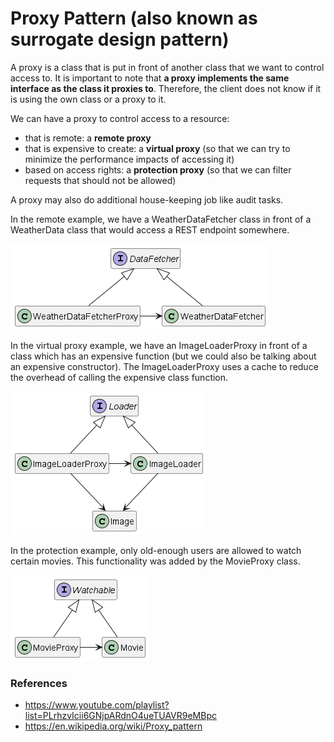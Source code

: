 # Proxy Pattern (also known as surrogate design pattern)

A proxy is a class that is put in front of another class that we want to control access to.
It is important to note that **a proxy implements the same interface as the class it proxies to**.
Therefore, the client does not know if it is using the own class or a proxy to it.

We can have a proxy to control access to a resource:
* that is remote: a **remote proxy**
* that is expensive to create: a **virtual proxy** (so that we can try to minimize the performance impacts of accessing it)
* based on access rights: a **protection proxy** (so that we can filter requests that should not be allowed)

A proxy may also do additional house-keeping job like audit tasks.

In the remote example, we have a WeatherDataFetcher class in front of a WeatherData class that would access a REST endpoint somewhere.

![](src/main/java/pt/leo/proxy/remote/diagram.png)

In the virtual proxy example, we have an ImageLoaderProxy in front of a class which has an expensive function (but we could also be talking about an expensive constructor).
The ImageLoaderProxy uses a cache to reduce the overhead of calling the expensive class function.

![](src/main/java/pt/leo/proxy/virtual/diagram.png)

In the protection example, only old-enough users are allowed to watch certain movies. This functionality was added by the MovieProxy class.

![](src/main/java/pt/leo/proxy/protection/diagram.png)

### References

* https://www.youtube.com/playlist?list=PLrhzvIcii6GNjpARdnO4ueTUAVR9eMBpc
* https://en.wikipedia.org/wiki/Proxy_pattern